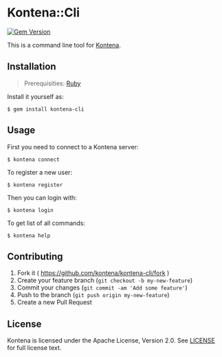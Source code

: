 # Kontena::Cli
[![Gem Version](https://badge.fury.io/rb/kontena-cli.svg)](http://badge.fury.io/rb/kontena-cli)

This is a command line tool for [Kontena](http://www.kontena.io).

## Installation
> Prerequisities: [Ruby](https://www.ruby-lang.org/en/)

Install it yourself as:

    $ gem install kontena-cli

## Usage

First you need to connect to a Kontena server:

    $ kontena connect

To register a new user:

    $ kontena register

Then you can login with:

    $ kontena login

To get list of all commands:

    $ kontena help

## Contributing

1. Fork it ( https://github.com/kontena/kontena-cli/fork )
2. Create your feature branch (`git checkout -b my-new-feature`)
3. Commit your changes (`git commit -am 'Add some feature'`)
4. Push to the branch (`git push origin my-new-feature`)
5. Create a new Pull Request

## License

Kontena is licensed under the Apache License, Version 2.0. See [LICENSE](LICENSE.txt) for full license text.
